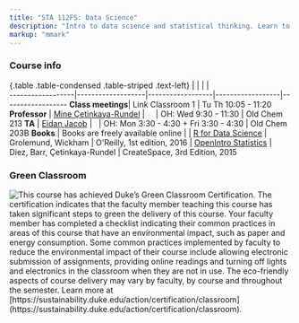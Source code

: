 ```yaml
---
title: "STA 112FS: Data Science"
description: "Intro to data science and statistical thinking. Learn to explore, visualize, and analyze data to understand natural phenomena, investigate patterns, model outcomes, and make predictions, and do so in a reproducible and shareable manner. Gain experience in data wrangling and munging, exploratory data analysis, predictive modeling, and data visualization, and effective communication of results. Work on problems and case studies inspired by and based on real-world questions and data. And do it all with R!"
markup: "mmark"
---
```


### Course info

{.table .table-condensed .table-striped .text-left}
<span></span>     | <span></span>     | <span></span>    | <span></span>    |  <span></span>      
------------------|-------------------|------------------|------------------|------------------ 
**Class meetings**| Link Classroom 1  | Tu Th 10:05 - 11:20
**Professor**     | [Mine Çetinkaya-Rundel](http://stat.duke.edu/~mc301/) | <a href="mailto:mine@stat.duke.edu" title="email"><i class="fa fa-envelope"></i></a> &nbsp; <a href="https://github.com/mine-cetinkaya-rundel" title="GitHub"><i class="fa fa-github"></i></a> &nbsp; <a href="https://twitter.com/minebocek" title="Twitter"><i class="fa fa-twitter"></i></a> | OH: Wed 9:30 - 11:30 | Old Chem 213
**TA**            | [Eidan Jacob](https://stat.duke.edu/people/eidan-jacob) | <a href="mailto:eidan.jacob@duke.edu" title="email"><i class="fa fa-envelope"></i></a> &nbsp; <a href="https://github.com/ej68" title="GitHub"><i class="fa fa-github"></i></a> | OH: Mon 3:30 - 4:30 + Fri 3:30 - 4:30 | Old Chem 203B
**Books**         | Books are freely available online            |
                  | [R for Data Science](http://r4ds.had.co.nz/) | Grolemund, Wickham | O'Reilly, 1st edition, 2016
                  | [OpenIntro Statistics](https://www.openintro.org/stat/textbook.php?stat_book=os) | Diez, Barr, Çetinkaya-Rundel | CreateSpace, 3rd Edition, 2015

### Green Classroom

<img style="float: left;" src="/img/DukeGreenClassroomCertification-Logo.png">
This course has achieved Duke’s Green Classroom Certification. The certification indicates that the faculty member teaching this course has taken significant steps to green the delivery of this course. Your faculty member has completed a checklist indicating their common practices in areas of this course that have an environmental impact, such as paper and energy consumption. Some common practices implemented by faculty to reduce the environmental impact of their course include allowing electronic submission of assignments, providing online readings and turning off lights and electronics in the classroom when they are not in use. The eco-friendly aspects of course delivery may vary by faculty, by course and throughout the semester. Learn more at [https://sustainability.duke.edu/action/certification/classroom](https://sustainability.duke.edu/action/certification/classroom).

